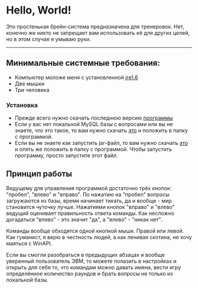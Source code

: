 # Hello, World!

Это простенькая брейн-система предназначена для тренеровок. Нет, конечно же никто не запрещает вам использовать её для других целей, но в этом случае я умываю руки.
***

## Минимальные системные требования:
* Компьютер моложе меня с установленной [jre1.6](http://www.oracle.com/technetwork/java/javase/downloads/index.html)
* Две мышки
* Три человека

### Установка
* Прежде всего нужно скачать последнюю версию [программы](https://github.com/downloads/4qwee/brainGameTrainer/brainGameTrainer.jar)
* Если у вас нет локальной MySQL базы с вопросами или вы не знаете, что это такое, то вам нужно скачать [это](https://github.com/downloads/4qwee/brainGameTrainer/main.db) и положить в папку с программой.
* Если вы не знаете как запустить jar-файл, то вам нужно скачать [это](https://github.com/downloads/4qwee/brainGameTrainer/BrainGameTrainer.bat) и опять же положить в папку с программой. Чтобы запустить программу, просто запустите этот файл.

## Принцип работы
Ведущему для управления программой достаточно трёх кнопок: "пробел", "влево" и "вправо". По нажатию на "пробел" вопросы загружаются из базы, время начинает тикать, да и вообще - мир становится чуточку лучше. Нажатиями кнопок "вправо" и "влево" ведущий оценивает правильность ответа команды. Как несложно догадаться "влево" - это значит "да", а "влево" - "никак нет".

Команды вообще обходятся одной кнопкой мыши. Правой или левой. Как гуманист, я верю в честность людей, а как ленивая скотина, не хочу маяться с WinAPI.

Если вы смогли разобраться в предыдущих абзацах и вообще уверенный пользователь ЭВМ, то можете полазить в настройках и открыть для себя то, что командам можно давать имена, вести игру определённое количество раундов и брать вопросы не только из локальной базы.